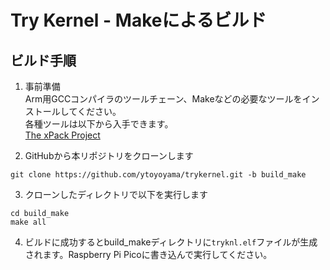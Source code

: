﻿# Try Kernel - Makeによるビルド

## ビルド手順

1. 事前準備  
Arm用GCCコンパイラのツールチェーン、Makeなどの必要なツールをインストールしてください。  
各種ツールは以下から入手できます。  
[The xPack Project](https://xpack.github.io/)


2. GitHubから本リポジトリをクローンします  
```
git clone https://github.com/ytoyoyama/trykernel.git -b build_make
```  

3. クローンしたディレクトリで以下を実行します  
```
cd build_make
make all
```

4. ビルドに成功するとbuild_makeディレクトリに`tryknl.elf`ファイルが生成されます。Raspberry Pi Picoに書き込んで実行してください。  


